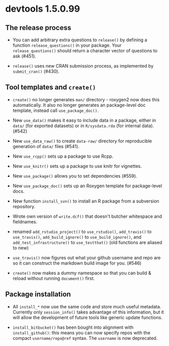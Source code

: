 # devtools 1.5.0.99

## The release process

* You can add arbitrary extra questions to `release()` by defining a function 
  `release_questions()` in your package. Your `release_questions()` should 
  return a character vector of questions to ask (#451). 

* `release()` uses new CRAN submission process, as implemented by 
  `submit_cran()` (#430).

## Tool templates and `create()`

* `create()` no longer generates `man/` directory - roxygen2 now does
  this automatically. It also no longer generates an package-level doc
  template, instead call `use_package_doc()`.

* New `use_data()` makes it easy to include data in a package, either 
  in `data/` (for exported datasets) or in `R/sysdata.rda` (for internal
  data). (#542)
  
* New `use_data_raw()` to create `data-raw/` directory for reproducible
  generation of `data/` files (#541).

* New `use_rcpp()` sets up a package to use Rcpp.

* New `use_knitr()` sets up a package to use knitr for vignettes.

* New `use_package()` allows you to set dependencies (#559). 

* New `use_package_doc()` sets up an Roxygen template for package-level
  docs.

* New function `install_svn()` to install an R package from a subversion
  repository.

* Wrote own version of `write.dcf()` that doesn't butcher whitespace and 
  fieldnames.

* renamed `add_rstudio_project()` to `use_rstudio()`, `add_travis()` to 
  `use_travis()`, `add_build_ignore()` to `use_build_ignore()`, and 
  `add_test_infrastructure()` to `use_testthat()` (old functions are 
  aliased to new)
  
* `use_travis()` now figures out what your github username and repo are so
  it can construct the markdown build image for you. (#546)

* `create()` now makes a dummy namespace so that you can build & reload
  without running `document()` first.

## Package installation

* All `install_*` now use the same code and store much useful metadata.
  Currently only `session_info()` takes advantage of this information,
  but it will allow the development of future tools like generic update
  functions.
  
* `install_bitbucket()` has been bought into alignment with `install_github()`:
  this means you can now specify repos with the compact `username/repo@ref`
  syntax. The `username` is now deprecated. 
